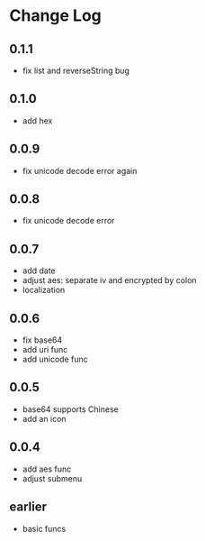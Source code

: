# Change Log

## 0.1.1
- fix list and reverseString bug

## 0.1.0
- add hex

## 0.0.9
- fix unicode decode error again

## 0.0.8
- fix unicode decode error

## 0.0.7
- add date
- adjust aes: separate iv and encrypted by colon
- localization

## 0.0.6
- fix base64
- add uri func
- add unicode func

## 0.0.5
- base64 supports Chinese
- add an icon

## 0.0.4
- add aes func
- adjust submenu

## earlier
- basic funcs